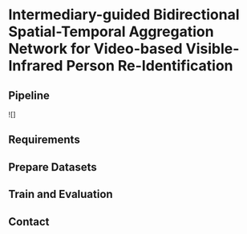 # Intermediary-guided Bidirectional Spatial-Temporal Aggregation Network for Video-based Visible-Infrared Person Re-Identification

## Pipeline

![]

## Requirements

## Prepare Datasets

## Train and Evaluation

## Contact
